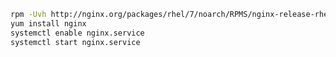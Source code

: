 ﻿<!-- https://www.itzgeek.com/how-tos/linux/centos-how-tos/install-nginx-on-centos-7-rhel-7.html -->
<!-- https://docs.nginx.com/nginx/admin-guide/installing-nginx/installing-nginx-open-source/ (alternative) -->
<!-- http://johanlouwers.blogspot.com/2016/01/install-nginx-on-oracle-linux.html (alternative) -->

```sh
rpm -Uvh http://nginx.org/packages/rhel/7/noarch/RPMS/nginx-release-rhel-7-0.el7.ngx.noarch.rpm
yum install nginx
systemctl enable nginx.service
systemctl start nginx.service
``` 
